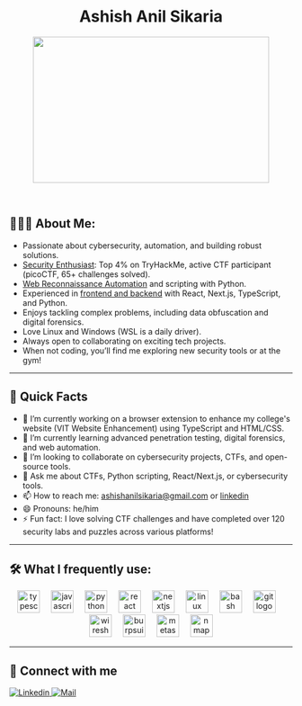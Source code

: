 <h1 align="center"> Ashish Anil Sikaria </h1>
<p align="center" float="left">
<!-- <img align="left" src="https://komarev.com/ghpvc/?username=ashishanilsikaria&label=Profile%20views&color=2a17d1" alt="ashishanilsikaria"/> -->
<!-- <img align="right" src="https://img.shields.io/github/followers/ashishanilsikaria?color=2a17d1&label=Followers" alt="ashishanilsikaria" />  -->
</p>

<p align="center" float="left">
  <a href="https://github.com/ashishanilsikaria?tab=repositories">
  <img src="https://media.giphy.com/media/qgQUggAC3Pfv687qPC/giphy.gif" height="260" width="420"/>
  </a>
</p>
<br>

<h2 align="left">👨🏻‍💻 About Me: </h2>
    
- Passionate about cybersecurity, automation, and building robust solutions.
- <ins>Security Enthusiast</ins>: Top 4% on TryHackMe, active CTF participant (picoCTF, 65+ challenges solved).
- <ins>Web Reconnaissance Automation</ins> and scripting with Python.
- Experienced in <ins>frontend and backend</ins> with React, Next.js, TypeScript, and Python.
- Enjoys tackling complex problems, including data obfuscation and digital forensics.
- Love Linux and Windows (WSL is a daily driver).
- Always open to collaborating on exciting tech projects.
- When not coding, you’ll find me exploring new security tools or at the gym!

---

<h2 align="left">🚀 Quick Facts</h2>

- 🔭 I’m currently working on a browser extension to enhance my college's website (VIT Website Enhancement) using TypeScript and HTML/CSS.
- 🌱 I’m currently learning advanced penetration testing, digital forensics, and web automation.
- 👯 I’m looking to collaborate on cybersecurity projects, CTFs, and open-source tools.
- 💬 Ask me about CTFs, Python scripting, React/Next.js, or cybersecurity tools.
- 📫 How to reach me: ashishanilsikaria@gmail.com or [linkedin](https://linkedin.com/in/ashish-anil-sikaria)
- 😄 Pronouns: he/him
- ⚡ Fun fact: I love solving CTF challenges and have completed over 120 security labs and puzzles across various platforms!

---

<h2 align="left">🛠️ What I frequently use:</h2>
<div align="center">
  <img src="https://cdn.jsdelivr.net/gh/devicons/devicon/icons/typescript/typescript-original.svg" height="40" alt="typescript logo"  />
  <img width="12" />
  <img src="https://cdn.jsdelivr.net/gh/devicons/devicon/icons/javascript/javascript-original.svg" height="40" alt="javascript logo"  />
  <img width="12" />
  <img src="https://cdn.jsdelivr.net/gh/devicons/devicon/icons/python/python-original.svg" height="40" alt="python logo"  />
  <img width="12" />
  <img src="https://cdn.jsdelivr.net/gh/devicons/devicon/icons/react/react-original.svg" height="40" alt="react logo"  />
  <img width="12" />
  <img src="https://cdn.jsdelivr.net/gh/devicons/devicon/icons/nextjs/nextjs-original.svg" height="40" alt="nextjs logo"  />
  <img width="12" />
  <img src="https://cdn.jsdelivr.net/gh/devicons/devicon/icons/linux/linux-original.svg" height="40" alt="linux logo"  />
  <img width="12" />
  <img src="https://cdn.jsdelivr.net/gh/devicons/devicon/icons/bash/bash-original.svg" height="40" alt="bash logo"  />
  <img width="12" />
  <img src="https://cdn.jsdelivr.net/gh/devicons/devicon/icons/git/git-original.svg" height="40" alt="git logo"  />
  <img width="12" />
  <img src="https://skillicons.dev/icons?i=wireshark" height="40" alt="wireshark logo"  />
  <img width="12" />
  <img src="https://skillicons.dev/icons?i=burpsuite" height="40" alt="burpsuite logo"  />
  <img width="12" />
  <img src="https://skillicons.dev/icons?i=metasploit" height="40" alt="metasploit logo"  />
  <img width="12" />
  <img src="https://skillicons.dev/icons?i=nmap" height="40" alt="nmap logo"  />
</div>

---

<h2>🤝 Connect with me</h2>
  
<a href="https://www.linkedin.com/in/ashish-anil-sikaria/" target="_blank">
    <img src="https://img.shields.io/badge/ashish--anil--sikaria-blue?logo=linkedin" alt="Linkedin">
</a>

<a href="mailto:ashishanilsikaria@gmail.com" target="_blank">
    <img src="https://img.shields.io/badge/ashishanilsikaria%40gmail.com-5383ec?logo=gmail&logoColor=d85140" alt="Mail">
</a>
